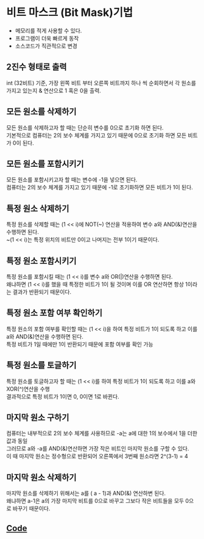 <h1> 비트 마스크 (Bit Mask)기법</h1>

  - 메모리를 적게 사용할 수 있다.
  - 프로그램이 더욱 빠르게 동작
  - 소스코드가 직관적으로 변경 
  
<h2> 2진수 형태로 출력 </h2>
int (32비트) 기준, 가장 왼쪽 비트 부터 오른쪽 비트까지 하나 씩 순회하면서 각 원소를 가지고 있는지 & 연산으로 1 혹은 0을 출력.
  
<h2> 모든 원소를 삭제하기 </h2>
모든 원소를 삭제하고자 할 때는 단순히 변수를 0으로 초기화 하면 된다. <br>
기본적으로 컴퓨터는 2의 보수 체계를 가지고 있기 때문에 0으로 초기화 하면 모든 비트가 0이 된다. 
  
<h2> 모든 원소를 포함시키기 </h2>
모든 원소를 포함시키고자 할 때는 변수에 -1을 넣으면 된다. <br>
컴퓨터는 2의 보수 체계를 가지고 있기 때문에 -1로 초기화하면 모든 비트가 1이 된다.

<h2> 특정 원소 삭제하기 </h2>
특정 원소를 삭제할 때는 (1 << i)에 NOT(~) 연산을 적용하여 변수 a와 AND(&)연산을 수행하면 된다. <br>
~(1 << i)는 특정 위치의 비트만 0이고 나머지는 전부 1이기 때문이다.
  
<h2> 특정 원소 포함시키기 </h2>
특정 원소를 포함시킬 때는 (1 << i)를 변수 a와 OR(|)연산을 수행하면 된다. <br>
왜냐하면 (1 << i)를 했을 때 특정한 비트가 1이 될 것이며 이를 OR 연산하면 항상 1이라는 결과가 반환되기 때문이다.
  
<h2> 특정 원소 포함 여부 확인하기 </h2>
특정 원소의 포함 여부를 확인할 때는 (1 << i)을 하여 특정 비트가 1이 되도록 하고 이를 a와 AND(&)연산을 수행하면 된다.<br>
특정 비트가 1일 때에만 1이 반환되기 때문에 포함 여부를 확인 가능
  
<h2> 특정 원소를 토글하기 </h2>
특정 원소를 토글하고자 할 때는 (1 << i)를 하여 특정 비트가 1이 되도록 하고 이를 a와 XOR(^)연산을 수행<br>
결과적으로 특정 비트가 1이면 0, 0이면 1로 바뀐다.
  
<h2> 마지막 원소 구하기 </h2>
컴퓨터는 내부적으로 2의 보수 체계를 사용하므로 -a는 a에 대한 1의 보수에서 1을 더한 값과 동일<br>
그러므로 a와 -a를 AND(&)연산하면 가장 작은 비트인 마지막 원소를 구할 수 있다.<br>
이 때 마지막 원소는 정수형으로 반환되어 오른쪽에서 3번째 원소라면 2^(3-1) = 4<br>

<h2> 마지막 원소 삭제하기 </h2>
마지막 원소를 삭제하기 위해서는 a를 ( a - 1)과  AND(&) 연산하변 된다. <br>
왜냐하면 a-1은 a의 가장 마지막 비트를 0으로 바꾸고 그보다 작은 비트들을 모두 0으로 바꾸기 때문이다.
<h2><a href="https://github.com/yjkwon07/Algorithm-study/blob/master/%EB%B9%84%ED%8A%B8%20%26%20%EB%B0%B0%EC%97%B4/bit%20mask.cpp"> Code </a></h2>

